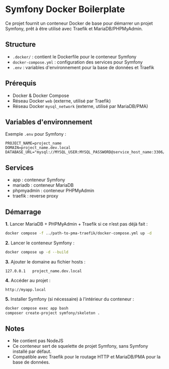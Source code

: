 # Symfony Docker Boilerplate

Ce projet fournit un conteneur Docker de base pour démarrer un projet Symfony, prêt à être utilisé avec Traefik et MariaDB/PHPMyAdmin.

## Structure

- `.docker/` : contient le Dockerfile pour le conteneur Symfony
- `docker-compose.yml` : configuration des services pour Symfony
- `.env` : variables d'environnement pour la base de données et Traefik

## Prérequis

- Docker & Docker Compose
- Réseau Docker `web` (externe, utilisé par Traefik)
- Réseau Docker `mysql_network` (externe, utilisé par MariaDB/PMA)

## Variables d'environnement

Exemple `.env` pour Symfony :

```env
PROJECT_NAME=project_name
DOMAIN=project_name.dev.local
DATABASE_URL="mysql://MYSQL_USER:MYSQL_PASSWORD@service_host_name:3306/MYSQL_DATABASE"
```

## Services
- app : conteneur Symfony
- mariadb : conteneur MariaDB
- phpmyadmin : conteneur PHPMyAdmin
- traefik : reverse proxy

## Démarrage
__1.__ Lancer MariaDB + PHPMyAdmin + Traefik si ce n’est pas déjà fait :

```bash
docker compose -f ../path-to-pma-traefik/docker-compose.yml up -d
```

__2.__ Lancer le conteneur Symfony :

```bash
docker compose up -d --build
```
__3.__ Ajouter le domaine au fichier hosts :

```text
127.0.0.1   project_name.dev.local
````

__4.__ Accéder au projet :

```text
http://myapp.local
````

__5.__ Installer Symfony (si nécessaire) à l’intérieur du conteneur :

```bash
docker compose exec app bash
composer create-project symfony/skeleton .
```

## Notes
- Ne contient pas NodeJS
- Ce conteneur sert de squelette de projet Symfony, sans Symfony installé par défaut.
- Compatible avec Traefik pour le routage HTTP et MariaDB/PMA pour la base de données.